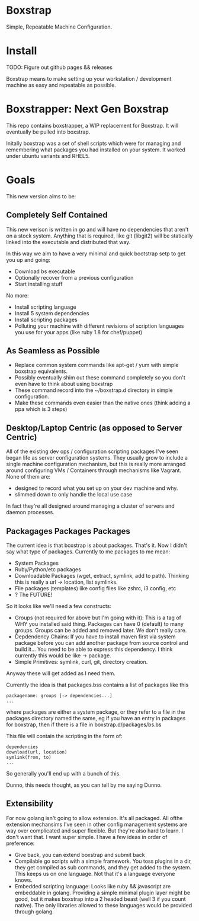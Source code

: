 Boxstrap
===========
Simple, Repeatable Machine Configuration.

Install
===========
TODO: Figure out github pages && releases

Boxstrap means to make setting up your workstation / development machine as easy and repeatable as possible.

Boxstrapper: Next Gen Boxstrap
===========
This repo contains boxstrapper, a WIP replacement for Boxstrap. It will eventually be pulled into boxstrap.

Initally boxstrap was a set of shell scripts which were for managing and remembering what packages you had installed on your system. It worked under ubuntu variants and RHEL5.

Goals
===========
This new version aims to be:

Completely Self Contained
-----------
This new verison is written in go and will have no dependencies that aren't on a stock system. Anything that is required, like git (libgit2) will be statically linked into the executable and distributed that way.

In this way we aim to have a very minimal and quick bootstrap setp to get you up and going:

* Download bs executable
* Optionally recover from a previous configuration
* Start installing stuff

No more:

* Install scripting language
* Install 5 system dependencies
* Install scripting packages
* Polluting your machine with different revisions of scription languages you use for your apps (like ruby 1.8 for chef/puppet)

As Seamless as Possible
-----------
* Replace common system commands like apt-get / yum with simple boxstrap equivalents.
* Possibly eventually shim out these command completely so you don't even have to think about using boxstrap
* These command record into the ~/boxstrap.d directory in simple configuration.
* Make these commands even easier than the native ones (think adding a ppa which is 3 steps)

Desktop/Laptop Centric (as opposed to Server Centric)
-----------
All of the existing dev ops / configuration scripting packages I've seen began life as server configuration systems. They usually grow to include a single machine configuration mechanism, but this is really more arranged around configuring VMs / Containers through mechanisms like Vagrant. None of them are:
* designed to record what you set up on your dev machine and why.
* slimmed down to only handle the local use case

In fact they're all designed around managing a cluster of servers and daemon processes.

Packagages Packages Packages
-----------
The current idea is that boxstrap is about packages. That's it. Now I didn't say what type of packages. Currently to me packages to me mean:

* System Packages
* Ruby/Python/etc packages
* Downloadable Packages (wget, extract, symlink, add to path). Thinking this is really a url -> location, list symlinks.
* File packages (templates) like config files like zshrc, i3 config, etc
* ? The FUTURE!

So it looks like we'll need a few constructs:

* Groups (not required for above but I'm going with it): This is a tag of WHY you installed said thing. Packages can have 0 (default) to many groups. Groups can be added and removed later. We don't really care.
* Depdendency Chains: If you have to install maven first via system package before you can add another package from source control and build it... You need to be able to express this dependency. I think currently this would be like -> package.
* Simple Primitives: symlink, curl, git, directory creation.

Anyway these will get added as I need them.

Currently the idea is that packages.bss contains a list of packages like this
```
packagename: groups [-> dependencies...]
...
```

where packages are either a system package, or they refer to a file in the packages directory named the same, eg if you have an entry in packages for boxstrap, then if there is 
a file in boxstrap.d/packages/bs.bs

This file will contain the scripting in the form of:
```
dependencies
download(url, location)
symlink(from, to)
...
```

So generally you'll end up with a bunch of this.

Dunno, this needs thought, as you can tell by me saying Dunno.

Extensibility
-----------
For now golang isn't going to allow extension. It's all packaged. All ofthe extension mechansims I've seen in other config management systems are way over complicated and super flexible. But they're also hard to learn. I don't want that. I want super simple. I have a few ideas in order of preference:

* Give back, you can extend boxstrap and submit back
* Compilable go scripts with a simple framework. You toss plugins in a dir, they get compiled as sub commands, and they get added to the system. This keeps us on one language. Not that it's a language everyone knows.
* Embedded scripting language: Looks like ruby && javascript are embeddable in golang. Providing a simple minimal plugin layer might be good, but it makes boxstrap into a 2 headed beast (well 3 if you count native). The only libraries allowed to these languages would be provided through golang.